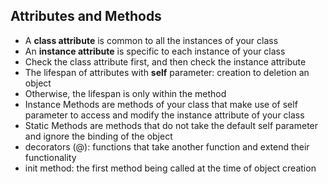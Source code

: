 ## Attributes and Methods
* A **class attribute** is common to all the instances of your class
* An **instance attribute** is specific to each instance of your class
* Check the class attribute first, and then check the instance attribute
* The lifespan of attributes with **self** parameter: creation to deletion an object
* Otherwise, the lifespan is only within the method
* Instance Methods are methods of your class that make use of self parameter to access and modify the instance attribute of your class
* Static Methods are methods that do not take the default self parameter and ignore the binding of the object
* decorators (@): functions that take another function and extend their functionality
* init method: the first method being called at the time of object creation